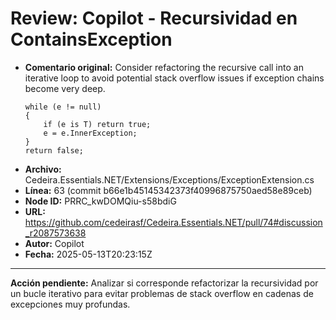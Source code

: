 # Review: Copilot - Recursividad en ContainsException<T>

- **Comentario original:**
  Consider refactoring the recursive call into an iterative loop to avoid potential stack overflow issues if exception chains become very deep.
  ```suggestion
  while (e != null)
  {
      if (e is T) return true;
      e = e.InnerException;
  }
  return false;
  ```
- **Archivo:** Cedeira.Essentials.NET/Extensions/Exceptions/ExceptionExtension.cs
- **Línea:** 63 (commit b66e1b45145342373f40996875750aed58e89ceb)
- **Node ID:** PRRC_kwDOMQiu-s58bdiG
- **URL:** https://github.com/cedeirasf/Cedeira.Essentials.NET/pull/74#discussion_r2087573638
- **Autor:** Copilot
- **Fecha:** 2025-05-13T20:23:15Z

---

**Acción pendiente:** Analizar si corresponde refactorizar la recursividad por un bucle iterativo para evitar problemas de stack overflow en cadenas de excepciones muy profundas. 